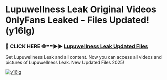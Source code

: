 # Lupuwellness Leak Original Videos 0nlyFans Leaked - Files Updated! (y16lg)

<h3>🔴 CLICK HERE 🌐==►► <a href="https://tinyurl.com/ms9xzufz" rel="nofollow">Lupuwellness Leak Updated Files</a></h3>

Get Lupuwellness Leak and all content. Now you can access all videos and pictures of Lupuwellness Leak. New Updated Files 2025!

[![y16lg](https://i.imgur.com/PQ7UWWw.gif)](https://tinyurl.com/ms9xzufz)
